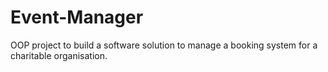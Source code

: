 # Event-Manager

OOP project to build a software solution to manage a booking system for a charitable organisation.
